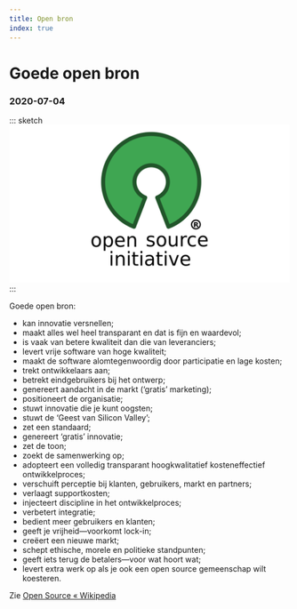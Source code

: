 ```yaml
---
title: Open bron
index: true
---
```

# Goede open bron
### 2020-07-04

::: sketch
<img src="open-source-initiative-2048x1152.png">
:::

Goede open bron:
- kan innovatie versnellen;
- maakt alles wel heel transparant en dat is fijn en waardevol;
- is vaak van betere kwaliteit dan die van leveranciers;
- levert vrije software van hoge kwaliteit;
- maakt de software alomtegenwoordig door participatie en lage kosten;
- trekt ontwikkelaars aan;
- betrekt eindgebruikers bij het ontwerp;
- genereert aandacht in de markt (‘gratis’ marketing);
- positioneert de organisatie;
- stuwt innovatie die je kunt oogsten;
- stuwt de ‘Geest van Silicon Valley’;
- zet een standaard;
- genereert ‘gratis’ innovatie;
- zet de toon;
- zoekt de samenwerking op;
- adopteert een volledig transparant hoogkwalitatief kosteneffectief ontwikkelproces;
- verschuift perceptie bij klanten, gebruikers, markt en partners;
- verlaagt supportkosten;
- injecteert discipline in het ontwikkelproces;
- verbetert integratie;
- bedient meer gebruikers en klanten;
- geeft je vrijheid—voorkomt lock-in;
- creëert een nieuwe markt;
- schept ethische, morele en politieke standpunten;
- geeft iets terug de betalers—voor wat hoort wat;
- levert extra werk op als je ook een open source gemeenschap wilt koesteren.

Zie [Open Source « Wikipedia](https://nl.wikipedia.org/wiki/Open_source)
